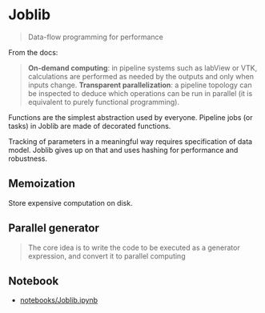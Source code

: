 # Joblib

> Data-flow programming for performance

From the docs:

> **On-demand computing**: in pipeline systems such as labView or VTK, calculations are performed as needed by the outputs and only when inputs change.
> **Transparent parallelization**: a pipeline topology can be inspected to deduce which operations can be run in parallel (it is equivalent to purely functional programming).

Functions are the simplest abstraction used by everyone. Pipeline jobs (or tasks) in Joblib are made of decorated functions.

Tracking of parameters in a meaningful way requires specification of data model. Joblib gives up on that and uses hashing for performance and robustness.

## Memoization

Store expensive computation on disk.

## Parallel generator

> The core idea is to write the code to be executed as a generator expression, and convert it to parallel computing

## Notebook

* [notebooks/Joblib.ipynb](notebooks/Joblib.ipynb)